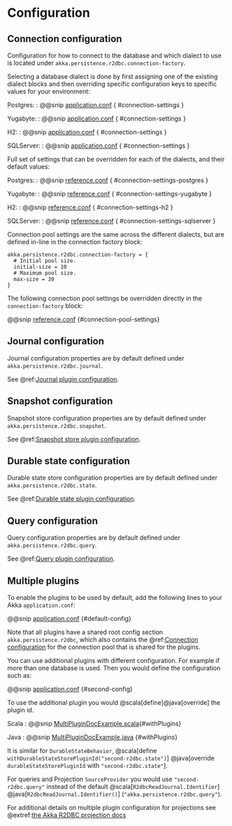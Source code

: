 # Configuration

## Connection configuration

Configuration for how to connect to the database and which dialect to use is located under `akka.persistence.r2dbc.connection-factory`.

Selecting a database dialect is done by first assigning one of the existing dialect blocks and then overriding
specific configuration keys to specific values for your environment:

Postgres:
: @@snip [application.conf](/docs/src/test/resources/application-postgres.conf) { #connection-settings }

Yugabyte:
: @@snip [application.conf](/docs/src/test/resources/application-yugabyte.conf) { #connection-settings }

H2:
: @@snip [application.conf](/docs/src/test/resources/application-h2.conf) { #connection-settings }

SQLServer:
: @@snip [application.conf](/docs/src/test/resources/application-sqlserver.conf) { #connection-settings }

Full set of settings that can be overridden for each of the dialects, and their default values:

Postgres:
: @@snip [reference.conf](/core/src/main/resources/reference.conf) { #connection-settings-postgres }

Yugabyte:
: @@snip [reference.conf](/core/src/main/resources/reference.conf) { #connection-settings-yugabyte }

H2:
: @@snip [reference.conf](/core/src/main/resources/reference.conf) { #connection-settings-h2 }

SQLServer:
: @@snip [reference.conf](/core/src/main/resources/reference.conf) { #connection-settings-sqlserver }

Connection pool settings are the same across the different dialects, but are defined in-line in the connection factory block:

```shell
akka.persistence.r2dbc.connection-factory = {
  # Initial pool size.
  initial-size = 10
  # Maximum pool size.
  max-size = 30  
}
```

The following connection pool settings be overridden directly in the `connection-factory` block:

@@snip [reference.conf](/core/src/main/resources/reference.conf) {#connection-pool-settings}

## Journal configuration

Journal configuration properties are by default defined under `akka.persistence.r2dbc.journal`.

See @ref:[Journal plugin configuration](journal.md#configuration).

## Snapshot configuration

Snapshot store configuration properties are by default defined under `akka.persistence.r2dbc.snapshot`.

See @ref:[Snapshot store plugin configuration](snapshots.md#configuration).

## Durable state configuration

Durable state store configuration properties are by default defined under `akka.persistence.r2dbc.state`.

See @ref:[Durable state plugin configuration](durable-state-store.md#configuration).

## Query configuration

Query configuration properties are by default defined under `akka.persistence.r2dbc.query`.

See @ref:[Query plugin configuration](query.md#configuration).

## Multiple plugins

To enable the plugins to be used by default, add the following lines to your Akka `application.conf`:

@@snip [application.conf](/core/src/test/scala/akka/persistence/r2dbc/journal/MultiPluginSpec.scala) {#default-config}

Note that all plugins have a shared root config section `akka.persistence.r2dbc`, which also contains the
@ref:[Connection configuration](#connection-configuration) for the connection pool that is shared for the plugins.

You can use additional plugins with different configuration. For example if more than one database is used. Then you would define the configuration
such as:

@@snip [application.conf](/core/src/test/scala/akka/persistence/r2dbc/journal/MultiPluginSpec.scala) {#second-config}

To use the additional plugin you would @scala[define]@java[override] the plugin id.

Scala
:  @@snip [MultiPluginDocExample.scala](/core/src/test/scala/akka/persistence/r2dbc/journal/MultiPluginSpec.scala){#withPlugins}

Java
:  @@snip [MultiPluginDocExample.java](/docs/src/test/java/jdocs/home/MultiPluginDocExample.java) {#withPlugins}

It is similar for `DurableStateBehavior`, @scala[define `withDurableStateStorePluginId("second-r2dbc.state")`]
@java[override `durableStateStorePluginId` with `"second-r2dbc.state"`].

For queries and Projection `SourceProvider` you would use `"second-r2dbc.query"` instead of the default @scala[`R2dbcReadJournal.Identifier`]
@java[`R2dbcReadJournal.Identifier()`] (`"akka.persistence.r2dbc.query"`).

For additional details on multiple plugin configuration for projections see @extref:[the Akka R2DBC projection docs](akka-projection:r2dbc.html#multiple-plugins)
